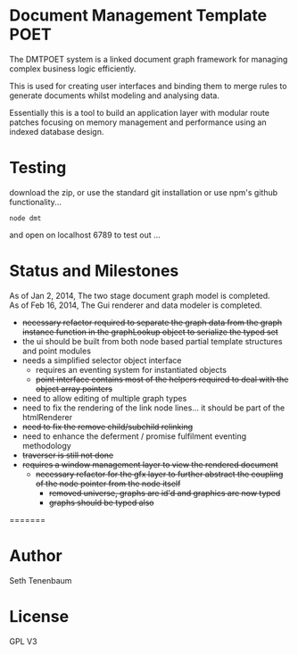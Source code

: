 Document Management Template POET
===

The DMTPOET system is a linked document graph framework for managing complex business logic efficiently.  

This is used for creating user interfaces and binding them to merge rules to generate documents whilst modeling and analysing data.

Essentially this is a tool to build an application layer with modular route patches focusing on memory management and performance using an indexed database design. 

Testing
===
download the zip, or use the standard git installation or use npm's github functionality...
```
node dmt 
```
and open on localhost 6789 to test out ... 

Status and Milestones
===

As of Jan 2, 2014, The two stage document graph model is completed.  
As of Feb 16, 2014, The Gui renderer and data modeler is completed.

- ~~necessary refactor required to separate the graph data from the graph instance function in the graphLookup object to serialize the typed set~~
- the ui should be built from both node based partial template structures and point modules
- needs a simplified selector object interface
  - requires an eventing system for instantiated objects
  - ~~point interface contains most of the helpers required to deal with the object array pointers~~
- need to allow editing of multiple graph types
- need to fix the rendering of the link node lines... it should be part of the htmlRenderer
- ~~need to fix the remove child/subchild relinking~~
- need to enhance the deferment / promise fulfilment eventing methodology
- ~~traverser is still not done~~
- ~~requires a window management layer to view the rendered document~~
  - ~~necessary refactor for the gfx layer to further abstract the coupling of the node pointer from the node itself~~
    - ~~removed universe, graphs are id'd and graphics are now typed~~
    - ~~graphs should be typed also~~

=======

Author
===
Seth Tenenbaum

License
===
GPL V3




